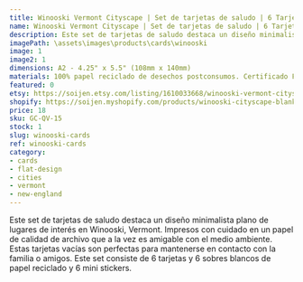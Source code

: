 ```yaml
---
title: Winooski Vermont Cityscape | Set de tarjetas de saludo | 6 Tarjetas A2 y Sobres y Stickers
name: Winooski Vermont Cityscape | Set de tarjetas de saludo | 6 Tarjetas A2 y Sobres y Stickers
description: Este set de tarjetas de saludo destaca un diseño minimalista plano de lugares de interés en Winooski, Vermont. Impresos con cuidado en un papel de calidad de archivo que a la vez es amigable con el medio ambiente.
imagePath: \assets\images\products\cards\winooski
image: 1
image2: 1
dimensions: A2 - 4.25" x 5.5" (108mm x 140mm)
materials: 100% papel reciclado de desechos postconsumos. Certificado FSC.
featured: 0
etsy: https://soijen.etsy.com/listing/1610033668/winooski-vermont-cityscape-blank-note
shopify: https://soijen.myshopify.com/products/winooski-cityscape-blank-greeting-card-set
price: 18
sku: GC-QV-15
stock: 1
slug: winooski-cards
ref: winooski-cards
category:
- cards
- flat-design
- cities
- vermont
- new-england
---
```

Este set de tarjetas de saludo destaca un diseño minimalista plano de lugares de interés en Winooski, Vermont. Impresos con cuidado en un papel de calidad de archivo que a la vez es amigable con el medio ambiente. Estas tarjetas vacías son perfectas para mantenerse en contacto con la familia o amigos. Este set consiste de 6 tarjetas y 6 sobres blancos de papel reciclado y 6 mini stickers.
